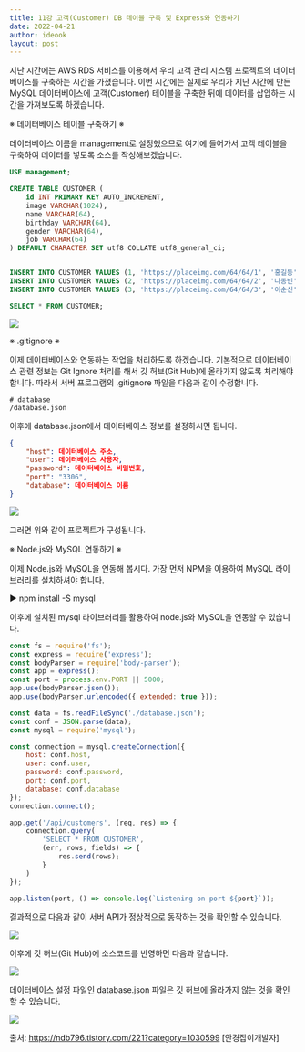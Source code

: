 ```yaml
---
title: 11강 고객(Customer) DB 테이블 구축 및 Express와 연동하기
date: 2022-04-21
author: ideook
layout: post
---
```


지난 시간에는 AWS RDS 서비스를 이용해서 우리 고객 관리 시스템 프로젝트의 데이터베이스를 구축하는 시간을 가졌습니다. 이번 시간에는 실제로 우리가 지난 시간에 만든 MySQL 데이터베이스에 고객(Customer) 테이블을 구축한 뒤에 데이터를 삽입하는 시간을 가져보도록 하겠습니다.

※ 데이터베이스 테이블 구축하기 ※

데이터베이스 이름을 management로 설정했으므로 여기에 들어가서 고객 테이블을 구축하여 데이터를 넣도록 소스를 작성해보겠습니다.

```sql
USE management;

CREATE TABLE CUSTOMER (
	id INT PRIMARY KEY AUTO_INCREMENT,
	image VARCHAR(1024),
	name VARCHAR(64),
	birthday VARCHAR(64),
	gender VARCHAR(64),
	job VARCHAR(64)
) DEFAULT CHARACTER SET utf8 COLLATE utf8_general_ci;


INSERT INTO CUSTOMER VALUES (1, 'https://placeimg.com/64/64/1', '홍길동', '960508', '남자', '대학생');
INSERT INTO CUSTOMER VALUES (2, 'https://placeimg.com/64/64/2', '나동빈', '961222', '남자', '프로그래머');
INSERT INTO CUSTOMER VALUES (3, 'https://placeimg.com/64/64/3', '이순신', '961127', '남자', '디자이너');

SELECT * FROM CUSTOMER;
```

![](../../images/2022-04-21-11-42-30.png)

※ .gitignore ※

이제 데이터베이스와 연동하는 작업을 처리하도록 하겠습니다. 기본적으로 데이터베이스 관련 정보는 Git Ignore 처리를 해서 깃 허브(Git Hub)에 올라가지 않도록 처리해야 합니다. 따라서 서버 프로그램의 .gitignore 파일을 다음과 같이 수정합니다.

```
# database
/database.json
```

이후에 database.json에서 데이터베이스 정보를 설정하시면 됩니다.

```json
{
    "host": 데이터베이스 주소,
    "user": 데이터베이스 사용자,
    "password": 데이터베이스 비밀번호,
    "port": "3306",
    "database": 데이터베이스 이름
}
```

![](../../images/2022-04-21-11-42-58.png)

그러면 위와 같이 프로젝트가 구성됩니다.

※ Node.js와 MySQL 연동하기 ※

이제 Node.js와 MySQL을 연동해 봅시다. 가장 먼저 NPM을 이용하여 MySQL 라이브러리를 설치하셔야 합니다.

▶ npm install -S mysql

이후에 설치된 mysql 라이브러리를 활용하여 node.js와 MySQL을 연동할 수 있습니다.

```js
const fs = require('fs');
const express = require('express');
const bodyParser = require('body-parser');
const app = express();
const port = process.env.PORT || 5000;
app.use(bodyParser.json());
app.use(bodyParser.urlencoded({ extended: true }));

const data = fs.readFileSync('./database.json');
const conf = JSON.parse(data);
const mysql = require('mysql');

const connection = mysql.createConnection({
    host: conf.host,
    user: conf.user,
    password: conf.password,
    port: conf.port,
    database: conf.database
});
connection.connect();

app.get('/api/customers', (req, res) => {
    connection.query(
        'SELECT * FROM CUSTOMER',
        (err, rows, fields) => {
            res.send(rows);
        }
    )
});

app.listen(port, () => console.log(`Listening on port ${port}`));
```

결과적으로 다음과 같이 서버 API가 정상적으로 동작하는 것을 확인할 수 있습니다.

![](../../images/2022-04-21-11-43-10.png)

이후에 깃 허브(Git Hub)에 소스코드를 반영하면 다음과 같습니다.

![](../../images/2022-04-21-11-43-15.png)

데이터베이스 설정 파일인 database.json 파일은 깃 허브에 올라가지 않는 것을 확인할 수 있습니다.

![](../../images/2022-04-21-11-43-19.png)

출처: https://ndb796.tistory.com/221?category=1030599 [안경잡이개발자]
